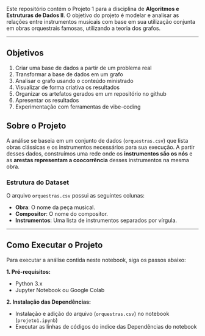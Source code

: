 Este repositório contém o Projeto 1 para a disciplina de **Algoritmos e Estruturas de Dados II**. O objetivo do projeto é modelar e analisar as relações entre instrumentos musicais com base em sua utilização conjunta em obras orquestrais famosas, utilizando a teoria dos grafos.

---

## Objetivos

1. Criar uma base de dados a partir de um problema real
2. Transformar a base de dados em um grafo
3. Analisar o grafo usando o conteúdo ministrado
4. Visualizar de forma criativa os resultados
5. Organizar os artefatos gerados em um repositório no github
6. Apresentar os resultados
7. Experimentação com ferramentas de vibe-coding

## Sobre o Projeto

A análise se baseia em um conjunto de dados (`orquestras.csv`) que lista obras clássicas e os instrumentos necessários para sua execução. A partir desses dados, construímos uma rede onde os **instrumentos são os nós** e as **arestas representam a coocorrência** desses instrumentos na mesma obra.

### Estrutura do Dataset

O arquivo `orquestras.csv` possui as seguintes colunas:
* **Obra**: O nome da peça musical.
* **Compositor**: O nome do compositor.
* **Instrumentos**: Uma lista de instrumentos separados por vírgula.

---

## Como Executar o Projeto

Para executar a análise contida neste notebook, siga os passos abaixo:

**1. Pré-requisitos:**
-   Python 3.x
-   Jupyter Notebook ou Google Colab

**2. Instalação das Dependências:**
-   Instalação e adição do arquivo (`orquestras.csv`) no notebook (`projeto1.ipynb`)
-   Executar as linhas de códigos do indice das Dependências do notebook